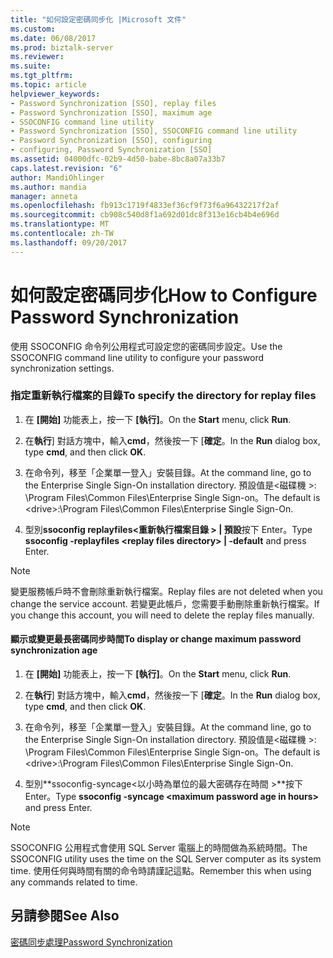 ```yaml
---
title: "如何設定密碼同步化 |Microsoft 文件"
ms.custom: 
ms.date: 06/08/2017
ms.prod: biztalk-server
ms.reviewer: 
ms.suite: 
ms.tgt_pltfrm: 
ms.topic: article
helpviewer_keywords:
- Password Synchronization [SSO], replay files
- Password Synchronization [SSO], maximum age
- SSOCONFIG command line utility
- Password Synchronization [SSO], SSOCONFIG command line utility
- Password Synchronization [SSO], configuring
- configuring, Password Synchronization [SSO]
ms.assetid: 04000dfc-02b9-4d50-babe-8bc8a07a33b7
caps.latest.revision: "6"
author: MandiOhlinger
ms.author: mandia
manager: anneta
ms.openlocfilehash: fb913c1719f4833ef36cf9f73f6a96432217f2af
ms.sourcegitcommit: cb908c540d8f1a692d01dc8f313e16cb4b4e696d
ms.translationtype: MT
ms.contentlocale: zh-TW
ms.lasthandoff: 09/20/2017
---
```

# <a name="how-to-configure-password-synchronization"></a><span data-ttu-id="127c1-102">如何設定密碼同步化</span><span class="sxs-lookup"><span data-stu-id="127c1-102">How to Configure Password Synchronization</span></span>
<span data-ttu-id="127c1-103">使用 SSOCONFIG 命令列公用程式可設定您的密碼同步設定。</span><span class="sxs-lookup"><span data-stu-id="127c1-103">Use the SSOCONFIG command line utility to configure your password synchronization settings.</span></span>  
  
### <a name="to-specify-the-directory-for-replay-files"></a><span data-ttu-id="127c1-104">指定重新執行檔案的目錄</span><span class="sxs-lookup"><span data-stu-id="127c1-104">To specify the directory for replay files</span></span>  
  
1.  <span data-ttu-id="127c1-105">在 **[開始]** 功能表上，按一下 **[執行]**。</span><span class="sxs-lookup"><span data-stu-id="127c1-105">On the **Start** menu, click **Run**.</span></span>  
  
2.  <span data-ttu-id="127c1-106">在**執行**] 對話方塊中，輸入**cmd**，然後按一下 [**確定**。</span><span class="sxs-lookup"><span data-stu-id="127c1-106">In the **Run** dialog box, type **cmd**, and then click **OK**.</span></span>  
  
3.  <span data-ttu-id="127c1-107">在命令列，移至「企業單一登入」安裝目錄。</span><span class="sxs-lookup"><span data-stu-id="127c1-107">At the command line, go to the Enterprise Single Sign-On installation directory.</span></span> <span data-ttu-id="127c1-108">預設值是\<磁碟機 >: \Program Files\Common Files\Enterprise Single Sign-on。</span><span class="sxs-lookup"><span data-stu-id="127c1-108">The default is \<drive>:\Program Files\Common Files\Enterprise Single Sign-On.</span></span>  
  
4.  <span data-ttu-id="127c1-109">型別**ssoconfig replayfiles\<重新執行檔案目錄 > &#124; 預設**按下 Enter。</span><span class="sxs-lookup"><span data-stu-id="127c1-109">Type **ssoconfig -replayfiles \<replay files directory> &#124; -default** and press Enter.</span></span>  
  
> [!NOTE]
>  <span data-ttu-id="127c1-110">變更服務帳戶時不會刪除重新執行檔案。</span><span class="sxs-lookup"><span data-stu-id="127c1-110">Replay files are not deleted when you change the service account.</span></span> <span data-ttu-id="127c1-111">若變更此帳戶，您需要手動刪除重新執行檔案。</span><span class="sxs-lookup"><span data-stu-id="127c1-111">If you change this account, you will need to delete the replay files manually.</span></span>  
  
#### <a name="to-display-or-change-maximum-password-synchronization-age"></a><span data-ttu-id="127c1-112">顯示或變更最長密碼同步時間</span><span class="sxs-lookup"><span data-stu-id="127c1-112">To display or change maximum password synchronization age</span></span>  
  
1.  <span data-ttu-id="127c1-113">在 **[開始]** 功能表上，按一下 **[執行]**。</span><span class="sxs-lookup"><span data-stu-id="127c1-113">On the **Start** menu, click **Run**.</span></span>  
  
2.  <span data-ttu-id="127c1-114">在**執行**] 對話方塊中，輸入**cmd**，然後按一下 [**確定**。</span><span class="sxs-lookup"><span data-stu-id="127c1-114">In the **Run** dialog box, type **cmd**, and then click **OK**.</span></span>  
  
3.  <span data-ttu-id="127c1-115">在命令列，移至「企業單一登入」安裝目錄。</span><span class="sxs-lookup"><span data-stu-id="127c1-115">At the command line, go to the Enterprise Single Sign-On installation directory.</span></span> <span data-ttu-id="127c1-116">預設值是\<磁碟機 >: \Program Files\Common Files\Enterprise Single Sign-on。</span><span class="sxs-lookup"><span data-stu-id="127c1-116">The default is \<drive>:\Program Files\Common Files\Enterprise Single Sign-On.</span></span>  
  
4.  <span data-ttu-id="127c1-117">型別**ssoconfig-syncage\<以小時為單位的最大密碼存在時間 >**按下 Enter。</span><span class="sxs-lookup"><span data-stu-id="127c1-117">Type **ssoconfig -syncage \<maximum password age in hours>** and press Enter.</span></span>  
  
> [!NOTE]
>  <span data-ttu-id="127c1-118">SSOCONFIG 公用程式會使用 SQL Server 電腦上的時間做為系統時間。</span><span class="sxs-lookup"><span data-stu-id="127c1-118">The SSOCONFIG utility uses the time on the SQL Server computer as its system time.</span></span> <span data-ttu-id="127c1-119">使用任何與時間有關的命令時請謹記這點。</span><span class="sxs-lookup"><span data-stu-id="127c1-119">Remember this when using any commands related to time.</span></span>  
  
## <a name="see-also"></a><span data-ttu-id="127c1-120">另請參閱</span><span class="sxs-lookup"><span data-stu-id="127c1-120">See Also</span></span>  
 [<span data-ttu-id="127c1-121">密碼同步處理</span><span class="sxs-lookup"><span data-stu-id="127c1-121">Password Synchronization</span></span>](../core/password-synchronization2.md)
